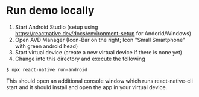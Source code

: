 # Run demo locally

1. Start Android Studio (setup using https://reactnative.dev/docs/environment-setup for Andorid/Windows)
2. Open AVD Manager (Icon-Bar on the right; Icon "Small Smartphone" with green android head)
3. Start virtual device (create a new virtual device if there is none yet)
4. Change into this directory and execute the following
```
$ npx react-native run-android
```
This should open an additional console window which runs react-native-cli start and it should install and open the app in your virtual device.
